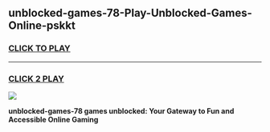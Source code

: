 
## unblocked-games-78-Play-Unblocked-Games-Online-pskkt
<h3>
<a href="https://premium76.site?title=unblocked-games-78&ref=24A">CLICK TO PLAY</a></h3>
<hr>

<h3>
<a href="https://premium76.site?title=unblocked-games-78&ref=24A">CLICK 2 PLAY</a>
  
</h3>

<a href="https://premium76.site?title=unblocked-games-78&ref=24A"><img src="https://clearcache.store/games.png"></a>


**unblocked-games-78 games unblocked: Your Gateway to Fun and Accessible Online Gaming**
